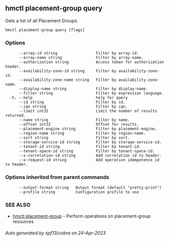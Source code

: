 ## hmctl placement-group query

Gets a list of all Placement Groups.

```
hmctl placement-group query [flags]
```

### Options

```
      --array-id string                 Filter by array-id.
      --array-name string               Filter by array-name.
      --authorization string            Access token for authorization header.
      --availability-zone-id string     Filter by availability-zone-id.
      --availability-zone-name string   Filter by availability-zone-name.
      --display-name string             Filter by display-name.
      --filter string                   Filter by expression language.
  -h, --help                            help for query
      --id string                       Filter by id.
      --iqn string                      Filter by iqn.
      --limit int32                     Limit the number of results returned.
      --name string                     Filter by name.
      --offset int32                    Offset for results.
      --placement-engine string         Filter by placement-engine.
      --region-name string              Filter by region-name.
      --sort string                     Filter by sort.
      --storage-service-id string       Filter by storage-service-id.
      --tenant-id string                Filter by tenant-id.
      --tenant-space-id string          Filter by tenant-space-id.
      --x-correlation-id string         Add correlation id to header.
      --x-request-id string             Add operation idempotence id to header.
```

### Options inherited from parent commands

```
      --output-format string   Output format (default "pretty-print")
      --profile string         Configuration profile to use
```

### SEE ALSO

* [hmctl placement-group](hmctl_placement-group.md)	 - Perform operations on placement-group resources

###### Auto generated by spf13/cobra on 24-Apr-2023
